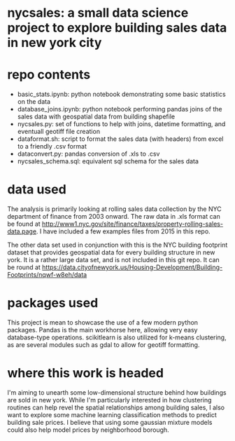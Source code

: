# nycsales: a small data science project to explore building sales data in new york city

# repo contents
 - basic_stats.ipynb: python notebook demonstrating some basic statistics on the data
 - database_joins.ipynb: python notebook performing pandas joins of the sales data with geospatial data from building shapefile
 - nycsales.py: set of functions to help with joins, datetime formatting, and eventuall geotiff file creation
 - dataformat.sh: script to format the sales data (with headers) from excel to a friendly .csv format
 - dataconvert.py: pandas conversion of .xls to .csv
 - nycsales_schema.sql: equivalent sql schema for the sales data

# data used
The analysis is primarily looking at rolling sales data collection by the NYC department of finance from 2003 onward. The raw data in .xls format can be found at http://www1.nyc.gov/site/finance/taxes/property-rolling-sales-data.page. I have included a few examples files from 2015 in this repo.

The other data set used in conjunction with this is the NYC building footprint dataset that provides geospatial data for every building structure in new york. It is a rather large data set, and is not included in this git repo. It can be round at https://data.cityofnewyork.us/Housing-Development/Building-Footprints/nqwf-w8eh/data
 
# packages used
This project is mean to showcase the use of a few modern python packages. Pandas is the main workhorse here, allowing very easy database-type operations. scikitlearn is also utilized for k-means clustering, as are several modules such as gdal to allow for geotiff formatting.

# where this work is headed
I'm aiming to unearth some low-dimensional structure behind how buildings are sold in new york. While I'm particularly interested in how clustering routines can help revel the spatial relationships among building sales, I also want to explore some machine learning classification methods to predict building sale prices. I believe that using some gaussian mixture models could also help model prices by neighborhood borough.